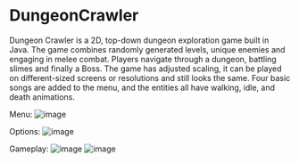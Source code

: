 # DungeonCrawler
Dungeon Crawler is a 2D, top-down dungeon exploration game built in Java.
The game combines randomly generated levels, unique enemies and engaging in melee combat.
Players navigate through a dungeon, battling slimes and finally a Boss.
The game has adjusted scaling, it can be played on different-sized screens or resolutions and still looks the same.
Four basic songs are added to the menu, and the entities all have walking, idle, and death animations.

Menu:
![image](https://github.com/user-attachments/assets/c2604485-42c4-4b7c-b8b4-71b267c70ebd)

Options:
![image](https://github.com/user-attachments/assets/49af05f9-8bbb-47ad-a81c-a74bccde3c68)

Gameplay:
![image](https://github.com/user-attachments/assets/a037ccf3-67b8-43df-8490-95e2812c670c)
![image](https://github.com/user-attachments/assets/d5677755-1cb9-4347-a7c3-59f2bba306d2)


